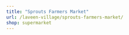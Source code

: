```yaml
---
title: "Sprouts Farmers Market"
url: /laveen-village/sprouts-farmers-market/
shop: supermarket
---
```


